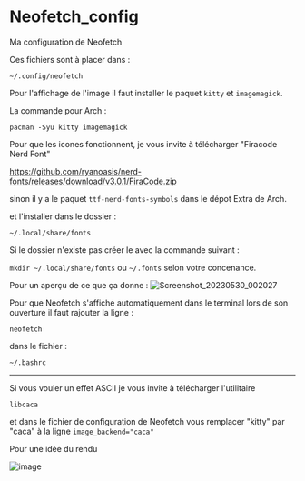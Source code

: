 # Neofetch_config
Ma configuration de Neofetch

Ces fichiers sont à placer dans :

`~/.config/neofetch`

Pour l'affichage de l'image il faut installer le paquet `kitty` et `imagemagick`.

La commande pour Arch :

`pacman -Syu kitty imagemagick`

Pour que les icones fonctionnent, je vous invite à télécharger "Firacode Nerd Font"

https://github.com/ryanoasis/nerd-fonts/releases/download/v3.0.1/FiraCode.zip

sinon il y a le paquet `ttf-nerd-fonts-symbols` dans le dépot Extra de Arch.

et l'installer dans le dossier :

`~/.local/share/fonts`

Si le dossier n'existe pas créer le avec la commande suivant :

`mkdir ~/.local/share/fonts` ou `~/.fonts` selon votre concenance.

Pour un aperçu de ce que ça donne :
![Screenshot_20230530_002027](https://github.com/THMprod/Neofetch_config/assets/82099500/b681280c-212e-4e56-b478-585a5af73393)

Pour que Neofetch s'affiche automatiquement dans le terminal lors de son ouverture il faut rajouter la ligne :

`neofetch`

dans le fichier :

`~/.bashrc`

_______________________________________________________________________________________________________________________________________________________________________________________________________________

Si vous vouler un effet ASCII je vous invite à télécharger l'utilitaire 

`libcaca` 

et dans le fichier de configuration de Neofetch vous remplacer "kitty" par "caca" à la ligne `image_backend="caca"` 

Pour une idée du rendu

![image](https://github.com/THMprod/Neofetch_config/assets/82099500/864f8d25-1198-411f-b968-526a33e7e16e)

